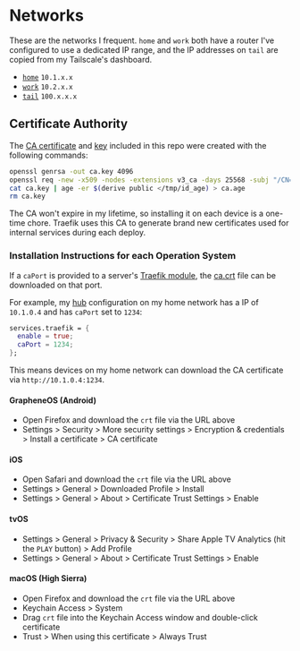 # Networks

These are the networks I frequent. `home` and `work` both have a router I've
configured to use a dedicated IP range, and the IP addresses on `tail` are
copied from my Tailscale's dashboard.

- [`home`](https://github.com/suderman/nixos/tree/main/networks/home) `10.1.x.x`
- [`work`](https://github.com/suderman/nixos/tree/main/networks/work) `10.2.x.x`
- [`tail`](https://github.com/suderman/nixos/tree/main/networks/tail)
  `100.x.x.x`

## Certificate Authority

The [CA certificate](https://github.com/suderman/nixos/raw/main/zones/ca.crt)
and [key](https://github.com/suderman/nixos/raw/main/zones/ca.age) included in
this repo were created with the following commands:

```bash
openssl genrsa -out ca.key 4096
openssl req -new -x509 -nodes -extensions v3_ca -days 25568 -subj "/CN=Suderman CA" -key ca.key -out ca.crt
cat ca.key | age -er $(derive public </tmp/id_age) > ca.age
rm ca.key
```

The CA won't expire in my lifetime, so installing it on each device is a
one-time chore. Traefik uses this CA to generate brand new certificates used for
internal services during each deploy.

### Installation Instructions for each Operation System

If a `caPort` is provided to a server's
[Traefik module](https://github.com/suderman/nixos/blob/main/modules/traefik/ca.nix),
the [ca.crt](https://github.com/suderman/nixos/raw/main/networks/ca.crt) file
can be downloaded on that port.

For example, my
[hub](https://github.com/suderman/nixos/tree/main/configurations/hub)
configuration on my home network has a IP of `10.1.0.4` and has `caPort` set to
`1234`:

```nix
services.traefik = {
  enable = true;
  caPort = 1234;
};
```

This means devices on my home network can download the CA certificate via
`http://10.1.0.4:1234`.

#### GrapheneOS (Android)

- Open Firefox and download the `crt` file via the URL above
- Settings > Security > More security settings > Encryption & credentials >
  Install a certificate > CA certificate

#### iOS

- Open Safari and download the `crt` file via the URL above
- Settings > General > Downloaded Profile > Install
- Settings > General > About > Certificate Trust Settings > Enable

#### tvOS

- Settings > General > Privacy & Security > Share Apple TV Analytics (hit the
  `PLAY` button) > Add Profile
- Settings > General > About > Certificate Trust Settings > Enable

#### macOS (High Sierra)

- Open Firefox and download the `crt` file via the URL above
- Keychain Access > System
- Drag `crt` file into the Keychain Access window and double-click certificate
- Trust > When using this certificate > Always Trust
